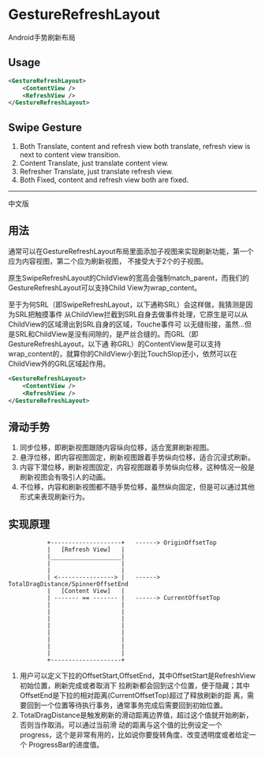 # GestureRefreshLayout
Android手势刷新布局

## Usage
```xml
<GestureRefreshLayout>
    <ContentView />
    <RefreshView />
</GestureRefreshLayout>
```

## Swipe Gesture
1. Both Translate, content and refresh view both translate, refresh view is next to content view transition.
2. Content Translate, just translate content view.
3. Refresher Translate, just translate refresh view.
4. Both Fixed, content and refresh view both are fixed.

---
中文版
## 用法
通常可以在GestureRefreshLayout布局里面添加子视图来实现刷新功能，第一个应为内容视图，第二个应为刷新视图，
不接受大于2个的子视图。

原生SwipeRefreshLayout的ChildView的宽高会强制match_parent，而我们的GestureRefreshLayout可以支持Child
View为wrap_content。

至于为何SRL（即SwipeRefreshLayout，以下通称SRL）会这样做，我猜测是因为SRL把触摸事件
从ChildView拦截到SRL自身去做事件处理，它原生是可以从ChildView的区域滑出到SRL自身的区域，Touche事件可
以无缝衔接，虽然...但是SRL和ChildView是没有间隙的，是严丝合缝的。而GRL（即GestureRefreshLayout，以下通
称GRL）的ContentView是可以支持wrap_content的，就算你的ChildView小到比TouchSlop还小，依然可以在
ChildView外的GRL区域起作用。


```xml
<GestureRefreshLayout>
    <ContentView />
    <RefreshView />
</GestureRefreshLayout>
```

## 滑动手势
1. 同步位移，即刷新视图跟随内容纵向位移，适合宽屏刷新视图。
2. 悬浮位移，即内容视图固定，刷新视图跟着手势纵向位移，适合沉浸式刷新。
3. 内容下潜位移，刷新视图固定，内容视图跟着手势纵向位移，这种情况一般是刷新视图会有吸引人的动画。
4. 不位移，内容和刷新视图都不随手势位移，虽然纵向固定，但是可以通过其他形式来表现刷新行为。

## 实现原理
               
               +--------------------+   ------> OriginOffsetTop
               |   [Refresh View]   |
               |____________________|
               |                    |  
               |                    |
               | <----------------> |   ------> TotalDragDistance/SpinnerOffsetEnd
               |   [Content View]   |
               | ------- == ------- |   ------> CurrentOffsetTop
               |                    |
               |                    |
               |                    |
               |                    |
               |                    |
               |                    |
               |                    |
               |                    |
               +--------------------+
               
 1. 用户可以定义下拉的OffsetStart,OffsetEnd，其中OffsetStart是RefreshView初始位置，刷新完成或者取消下
 拉刷新都会回到这个位置，便于隐藏；其中OffsetEnd是下拉的相对距离(CurrentOffsetTop)超过了释放刷新的距
 离，需要回到一个位置等待执行事务，通常事务完成后需要回到初始位置。
 2. TotalDragDistance是触发刷新的滑动距离边界值，超过这个值就开始刷新，否则当作取消。可以通过当前滑
 动的距离与这个值的比例设定一个progress，这个是非常有用的，比如说你要旋转角度、改变透明度或者给定一个
 ProgressBar的进度值。


